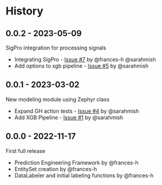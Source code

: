 # History

## 0.0.2 - 2023-05-09

SigPro integration for processing signals

* Integrating SigPro - [Issue #7](https://github.com/signals-dev/Zephyr/issues/7) by @frances-h @sarahmish 
* Add options to xgb pipeline - [Issue #5](https://github.com/signals-dev/Zephyr/issues/5) by @sarahmish


## 0.0.1 - 2023-03-02

New modeling module using Zephyr class

* Expand GH action tests - [Issue #4](https://github.com/signals-dev/Zephyr/issues/4) by @sarahmish 
* Add XGB Pipeline - [Issue #1](https://github.com/signals-dev/Zephyr/issues/1) by @sarahmish


## 0.0.0 - 2022-11-17

First full release

* Prediction Engineering Framework by @frances-h 
* EntitySet creation by @frances-h 
* DataLabeler and initial labeling functions by @frances-h 
